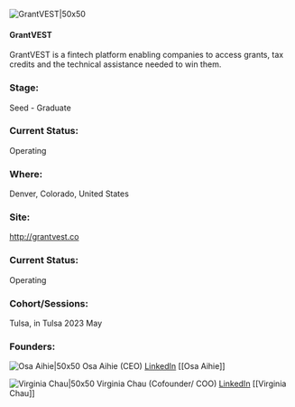 

![GrantVEST|50x50](http://apimg.techstars.com/sf/accounts/logo/Logo_3910967ac5f26175ccb4a2f44.png)

#### GrantVEST
GrantVEST is a fintech platform enabling companies to access grants, tax credits and the technical assistance needed to win them.

### Stage: 
Seed - Graduate 

### Current Status: 
Operating

### Where:
Denver, Colorado, United States

### Site:
http://grantvest.co





### Current Status: 
Operating

### Cohort/Sessions: 
Tulsa, in Tulsa 2023 May

### Founders: 

![Osa Aihie|50x50]() Osa Aihie (CEO) [LinkedIn](https://linkedin.com/in/osaaihie) [[Osa Aihie]]

![Virginia Chau|50x50]() Virginia Chau (Cofounder/ COO) [LinkedIn](https://linkedin.com/in/virginiasyc) [[Virginia Chau]]


